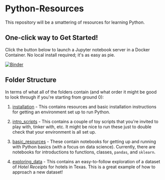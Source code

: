 # Python-Resources

This repository will be a smattering of resources for learning Python.

## One-click way to Get Started!

Click the button below to launch a Jupyter notebook server in a Docker Container. No local install required; it's as easy as pie.

[![Binder](http://mybinder.org/badge.svg)](http://mybinder.org:/repo/galvanizeopensource/python-resources)

## Folder Structure

In terms of what all of the folders contain (and what order it might be good to look through if you're starting from ground 0):

1. [installation](./installation) - This contains resources and basic installation instructions for getting an environment set up to run Python.

2. [intro_scripts](./intro_scripts) - This contains a couple of toy scripts that you're invited to play with, tinker with, etc. It might be nice to run these just to double check that your environment is all set up.

3. [basic_resources](./basic_resources) - These contain notebooks for getting up and running with Python basics (with a focus on data science). Currently, there are notebooks for introductions to functions, classes, `pandas`, and `sklearn`.

4. [exploring_data](./exploring_data) - This contains an easy-to-follow exploration of a dataset of _Hotel Receipts_ for hotels in Texas. This is a great example of how to approach a new dataset!

